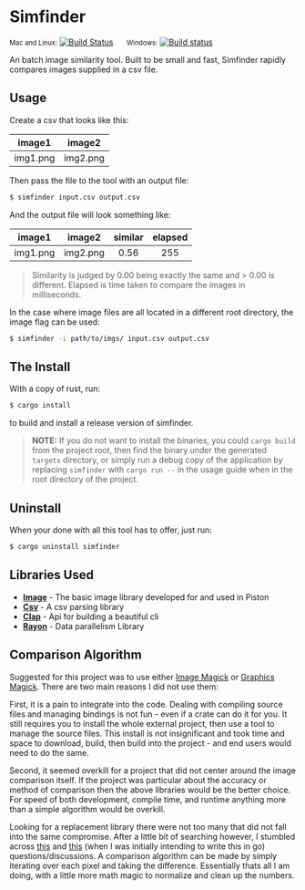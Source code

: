 # Simfinder 

<small>Mac and Linux:</small> [![Build Status](https://travis-ci.org/fvumbaca/simfinder.svg?branch=master)](https://travis-ci.org/fvumbaca/simfinder)&nbsp; &nbsp; &nbsp; <small>Windows:</small> [![Build status](https://ci.appveyor.com/api/projects/status/8l8kcg8keuyhqdhg/branch/master?svg=true)](https://ci.appveyor.com/project/fvumbaca/simfinder/branch/master)


An batch image similarity tool. Built to be small and fast, Simfinder rapidly compares images supplied in a csv file.

## Usage

Create a csv that looks like this:

| image1 | image2 |
|:------:|:------:|
| img1.png|img2.png|


Then pass the file to the tool with an output file:
```bash
$ simfinder input.csv output.csv
```

And the output file will look something like:

| image1 | image2 | similar | elapsed |
|:------:|:------:|:-------:|:-------:|
|img1.png|img2.png|0.56|255|

> Similarity is judged by 0.00 being exactly the same and > 0.00 is different.
> Elapsed is time taken to compare the images in milliseconds.

In the case where image files are all located in a different root directory,
the image flag can be used:
```bash
$ simfinder -i path/to/imgs/ input.csv output.csv
```

## The Install

With a copy of rust, run:
```bash
$ cargo install
```
to build and install a release version of simfinder.

> **NOTE:** If you do not want to install the binaries, you could `cargo build` from the project root,
then find the binary under the generated `targets` directory, or simply run a debug copy of the application by replacing `simfinder` with `cargo run --` in the usage guide when in the root directory of the project.

## Uninstall

When your done with all this tool has to offer, just run:
```bash
$ cargo uninstall simfinder
```

## Libraries Used
- **[Image](https://github.com/PistonDevelopers/image)** - The basic image library developed for and used in Piston
- **[Csv](https://github.com/BurntSushi/rust-csv)** - A csv parsing library
- **[Clap](https://github.com/kbknapp/clap-rs)** - Api for building a beautiful cli
- **[Rayon](https://github.com/rayon-rs/rayon)** - Data parallelism Library

## Comparison Algorithm

Suggested for this project was to use either [Image Magick](https://en.wikipedia.org/wiki/ImageMagick) or [Graphics Magick](https://en.wikipedia.org/wiki/GraphicsMagick). There are two main reasons I did not use them:

First, it is a pain to integrate into the code. Dealing with compiling source files and managing bindings is not fun - even if a crate can do it for you. It still requires you to install the whole external project, then use a tool to manage the source files. This install is not insignificant and took time and space to download, build, then build into the project - and end users would need to do the same.

Second, it seemed overkill for a project that did not center around the image comparison itself. If the project was particular about the accuracy or method of comparison then the above libraries would be the better choice. For speed of both development, compile time, and runtime anything more than a simple algorithm would be overkill.

Looking for a replacement library there were not too many that did not fall into the same compromise. After a little bit of searching however, I stumbled across [this](https://stackoverflow.com/questions/32680834/how-to-compare-images-with-go) and [this](https://codereview.stackexchange.com/questions/12700/comparing-two-images) (when I was initially intending to write this in go) questions/discussions. A comparison algorithm can be made by simply iterating over each pixel and taking the difference. Essentially thats all I am doing, with a little more math magic to normalize and clean up the numbers.


